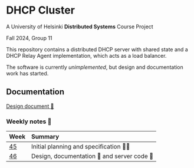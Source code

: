 # DHCP Cluster

A University of Helsinki **Distributed Systems** Course Project

Fall 2024, Group 11

This repository contains a distributed DHCP server with shared state and a DHCP Relay Agent implementation, which acts as a load balancer.

The software is currently _unimplemented_, but design and documentation work has started.

## Documentation

[Design document :paperclip:](doc/design.md)

### Weekly notes :notebook_with_decorative_cover:

| Week | Summary |
| :--- | :---    |
| [45](doc/week45.md) | Initial planning and specification :busts_in_silhouette::speech_balloon: |
| [46](doc/week46.md) | Design, documentation :closed_book: and server code :rocket: |
